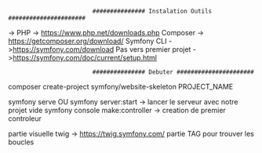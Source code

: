                             ############### Instalation Outils ######################
->  PHP                         -> https://www.php.net/downloads.php
    Composer                    -> https://getcomposer.org/download/
    Symfony CLI                 ->https://symfony.com/download
    Pas vers premier projet     ->https://symfony.com/doc/current/setup.html

                            ############### Debuter ######################

composer create-project symfony/website-skeleton PROJECT_NAME

symfony serve OU symfony server:start       -> lancer le serveur avec notre projet vide
symfony console make:controller             -> creation de premier controleur

partie visuelle twig            -> https://twig.symfony.com/
    partie TAG pour trouver les boucles
